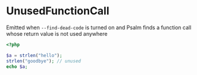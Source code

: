 # UnusedFunctionCall

Emitted when `--find-dead-code` is turned on and Psalm finds a function call whose return value is not used anywhere

```php
<?php

$a = strlen("hello");
strlen("goodbye"); // unused
echo $a;
```
